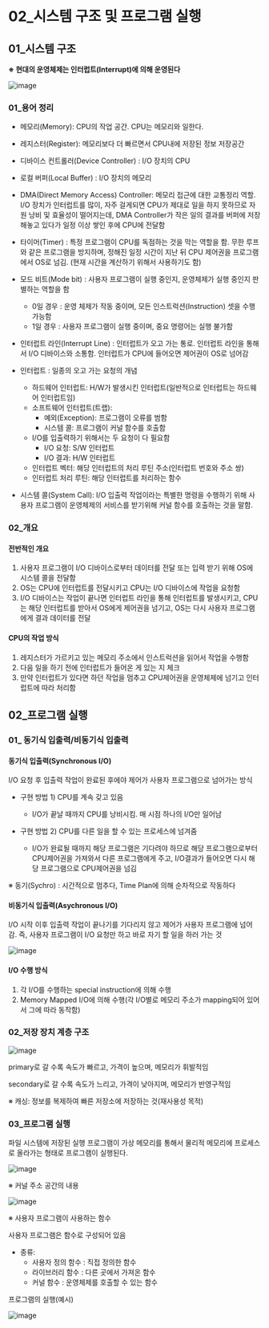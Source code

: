 # 02_시스템 구조 및 프로그램 실행

## 01_시스템 구조

**※ 현대의 운영체제는 인터럽트(Interrupt)에 의해 운영된다**

![image](https://user-images.githubusercontent.com/93081720/162219297-7b900f68-ea0f-4a9a-8dfa-93cd842e0fa0.png)

### 01_용어 정리

- 메모리(Memory): CPU의 작업 공간. CPU는 메모리와 일한다.
- 레지스터(Register): 메모리보다 더 빠르면서 CPU내에 저장된 정보 저장공간
- 디바이스 컨트롤러(Device Controller) : I/O 장치의 CPU
- 로컬 버퍼(Local Buffer) : I/O 장치의 메모리
- DMA(Direct Memory Access) Controller: 메모리 접근에 대한 교통정리 역할. I/O 장치가 인터럽트를 많이, 자주 걸게되면 CPU가 제대로 일을 하지 못하므로 자원 낭비 및 효율성이 떨어지는데, DMA Controller가 작은 일의 결과를 버퍼에 저장해놓고 있다가 일정 이상 쌓인 후에 CPU에 전달함
- 타이머(Timer) : 특정 프로그램이 CPU를 독점하는 것을 막는 역할을 함. 무한 루프와 같은 프로그램을 방지하며, 정해진 일정 시간이 지난 뒤 CPU 제어권을 프로그램에서 OS로 넘김. (현재 시간을 계산하기 위해서 사용하기도 함)
- 모드 비트(Mode bit) : 사용자 프로그램이 실행 중인지, 운영체제가 실행 중인지 판별하는 역할을 함
  - 0일 경우 : 운영 체제가 작동 중이며, 모든 인스트럭션(Instruction) 셋을 수행 가능함
  - 1일 경우 : 사용자 프로그램이 실행 중이며, 중요 명령어는 실행 불가함
- 인터럽트 라인(Interrupt Line) : 인터럽트가 오고 가는 통로. 인터럽트 라인을 통해서 I/O 디바이스와 소통함. 인터럽트가 CPU에 들어오면 제어권이 OS로 넘어감

- 인터럽트 : 일종의 오고 가는 요청의 개념
  - 하드웨어 인터럽트: H/W가 발생시킨 인터럽트(일반적으로 인터럽트는 하드웨어 인터럽트임)
  - 소프트웨어 인터럽트(트랩):
    - 예외(Exception): 프로그램이 오류를 범함
    - 시스템 콜: 프로그램이 커널 함수를 호출함
  - I/O를 입출력하기 위해서는 두 요청이 다 필요함
    - I/O 요청: S/W 인터럽트
    - I/O 결과: H/W 인터럽트
  - 인터럽트 벡터: 해당 인터럽트의 처리 루틴 주소(인터럽트 번호와 주소 쌍)
  - 인터럽트 처리 루틴: 해당 인터럽트를 처리하는 함수

- 시스템 콜(System Call): I/O 입출력 작업이라는 특별한 명령을 수행하기 위해 사용자 프로그램이 운영체제의 서비스를 받기위해 커널 함수를 호출하는 것을 말함.



### 02_개요

#### 전반적인 개요

1. 사용자 프로그램이 I/O 디바이스로부터 데이터를 전달 또는 입력 받기 위해 OS에 시스템 콜을 전달함
2. OS는 CPU에 인터럽트를 전달시키고 CPU는 I/O 디바이스에 작업을 요청함
3. I/O 디바이스는 작업이 끝나면 인터럽트 라인을 통해 인터럽트를 발생시키고, CPU는 해당 인터럽트를 받아서 OS에게 제어권을 넘기고, OS는 다시 사용자 프로그램에게 결과 데이터를 전달



#### CPU의 작업 방식

1. 레지스터가 가르키고 있는 메모리 주소에서 인스트럭션을 읽어서 작업을 수행함
2. 다음 일을 하기 전에 인터럽트가 들어온 게 있는 지 체크
3. 만약 인터럽트가 있다면 하던 작업을 멈추고 CPU제어권을 운영체제에 넘기고 인터럽트에 따라 처리함



## 02_프로그램 실행

### 01_ 동기식 입출력/비동기식 입출력

#### 동기식 입출력(Synchronous I/O)

I/O 요청 후 입출력 작업이 완료된 후에야 제어가 사용자 프로그램으로 넘어가는 방식

- 구현 방법 1) CPU를 계속 갖고 있음
  - I/O가 끝날 때까지 CPU를 낭비시킴. 매 시점 하나의 I/O만 일어남

- 구현 방법 2) CPU를 다른 일을 할 수 있는 프로세스에 넘겨줌
  - I/O가 완료될 때까지 해당 프로그램은 기다려야 하므로 해당 프로그램으로부터 CPU제어권을 가져와서 다른 프로그램에게 주고, I/O결과가 들어오면 다시 해당 프로그램으로 CPU제어권을 넘김


※ 동기(Sychro) : 시간적으로 멈추다, Time Plan에 의해 순차적으로 작동하다

#### 비동기식 입출력(Asychronous I/O)

I/O 시작 이후 입출력 작업이 끝나기를 기다리지 않고 제어가 사용자 프로그램에 넘어감. 즉, 사용자 프로그램이 I/O 요청만 하고 바로 자기 할 일을 하러 가는 것

![image](https://user-images.githubusercontent.com/93081720/162721599-f12c3543-77c1-4c3c-af6d-15ab7a41536a.png)

#### I/O 수행 방식

1. 각 I/O를 수행하는 special instruction에 의해 수행
2. Memory Mapped I/O에 의해 수행(각 I/O별로 메모리 주소가 mapping되어 있어서 그에 따라 동작함)



### 02_저장 장치 계층 구조

![image](https://user-images.githubusercontent.com/93081720/162575651-8351b2b3-1241-46ed-a568-6ef44414dba3.png)

primary로 갈 수록 속도가 빠르고, 가격이 높으며, 메모리가 휘발적임

secondary로 갈 수록 속도가 느리고, 가격이 낮아지며, 메모리가 반영구적임

※ 캐싱: 정보를 복제하여 빠른 저장소에 저장하는 것(재사용성 목적)



### 03_프로그램 실행

파일 시스템에 저장된 실행 프로그램이 가상 메모리를 통해서 물리적 메모리에 프로세스로 올라가는 형태로 프로그램이 실행된다.

![image](https://user-images.githubusercontent.com/93081720/162575676-86f05654-e993-451f-9251-110b3512399b.png)



※ 커널 주소 공간의 내용

![image](https://user-images.githubusercontent.com/93081720/162575694-98b4c408-a37c-4441-8c11-d9d8dc7e193e.png)



※ 사용자 프로그램이 사용하는 함수

사용자 프로그램은 함수로 구성되어 있음

- 종류:
  - 사용자 정의 함수 : 직접 정의한 함수
  - 라이브러리 함수 : 다른 곳에서 가져온 함수
  - 커널 함수 : 운영체제를 호출할 수 있는 함수



프로그램의 실행(예시)

![image](https://user-images.githubusercontent.com/93081720/162575622-4f575172-b675-4d43-8a70-c5478500837e.png)
